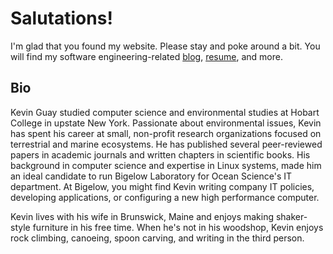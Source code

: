# Salutations!

I'm glad that you found my website. Please stay and poke around a bit. You will find my software engineering-related <a href="blog">blog</a>, <a href="resume.html">resume</a>, and more.

## Bio

Kevin Guay studied computer science and environmental studies at Hobart College in upstate New York. Passionate about environmental issues, Kevin has spent his career at small, non-profit research organizations focused on terrestrial and marine ecosystems. He has published several peer-reviewed papers in academic journals and written chapters in scientific books. His background in computer science and expertise in Linux systems, made him an ideal candidate to run Bigelow Laboratory for Ocean Science's IT department. At Bigelow, you might find Kevin writing company IT policies, developing applications, or configuring a new high performance computer.

Kevin lives with his wife in Brunswick, Maine and enjoys making shaker-style furniture in his free time. When he's not in his woodshop, Kevin enjoys rock climbing, canoeing, spoon carving, and writing in the third person.
